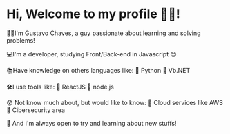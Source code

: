 # Hi, Welcome to my profile 👋😆!

🧑🏻I'm Gustavo Chaves, a guy passionate about learning and solving problems!

💻I'm a developer, studying Front/Back-end in Javascript 😊

📚Have knowledge on others languages like:  🔸 Python    🔸 Vb.NET 

🛠I use tools like:  🔸 ReactJS    🔸 node.js 

😰 Not know much about, but would like to know:  🔸 Cloud services like AWS    🔸 Cibersecurity area

📍 And i'm always open to try and learning about new stuffs!
